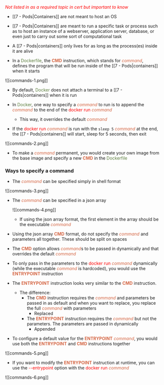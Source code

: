 <i><span style="color:red">Not listed in as a required topic in cert but important to know</span></i>

- [[7 - Pods|Containers]] are not meant to host an OS

- [[7 - Pods|Containers]] are meant to run a specific task or process such as to host an instance of a webserver, application server, database, or even just to carry out some sort of computational task

- A [[7 - Pods|containers]] only lives for as long as the process(es) inside it are alive

- In a <span style="color:#5c7e3e">Dockerfile</span>, the <b><span style="color:#d46644">CMD</span></b> instruction, which stands for <i><span style="color:#d46644">command</span></i>, defines the program that will be run inside of the [[7 - Pods|containers]] when it starts

![[commands-1.png]]

- By default, <span style="color:#5c7e3e">Docker</span> does not attach a terminal to a [[7 - Pods|containers]] when it is run

- In <span style="color:#5c7e3e">Docker</span>, one way to specify a <i><span style="color:#d46644">command</span></i> to run is to append the <i><span style="color:#d46644">command</span></i> to the end of the <span style="color:red">docker run</span> <i><span style="color:#d46644">command</span></i>
	- This way, it overrides the default <i><span style="color:#d46644">command</span></i>

- If the <span style="color:red">docker run</span> <i><span style="color:#d46644">command</span></i> is run with the `sleep 5` <i><span style="color:#d46644">command</span></i> at the end, the [[7 - Pods|containers]] will start, sleep for 5 seconds, then exit

![[commands-2.png]]

- To make a <i><span style="color:#d46644">command</span></i> permanent, you would create your own image from the base image and specify a new <b><span style="color:#d46644">CMD</span></b> in the <span style="color:#5c7e3e">Dockerfile</span>

### Ways to specify a command

- The <i><span style="color:#d46644">command</span></i> can be specified simply in shell format

![[commands-3.png]]

- The <i><span style="color:#d46644">command</span></i> can be specified in a json array

	![[commands-4.png]]
	
	- If using the json array format, the first element in the array should be the executable <i><span style="color:#d46644">command</span></i>

- Using the json array <b><span style="color:#d46644">CMD</span></b> format, do not specify the <i><span style="color:#d46644">command</span></i> and parameters all together. These should be split on spaces

- The <b><span style="color:#d46644">CMD</span></b> option allows <i><span style="color:#d46644">command</span></i>s to be passed in dynamically and that overrides the default <i><span style="color:#d46644">command</span></i>

- To only pass in the parameters to the <span style="color:red">docker run</span> <i><span style="color:#d46644">command</span></i> dynamically (while the executable <i><span style="color:#d46644">command</span></i> is hardcoded), you would use the <b><span style="color:#d46644">ENTRYPOINT</span></b> instruction

- The <b><span style="color:#d46644">ENTRYPOINT</span></b> instruction looks very similar to the <b><span style="color:#d46644">CMD</span></b> instruction.
	- The difference:
		- The <b><span style="color:#d46644">CMD</span></b> instruction requires the <i><span style="color:#d46644">command</span></i> and parameters be passed in as default and when you want to replace, you replace the full <i><span style="color:#d46644">command</span></i> with parameters
			- Replaced
		- The <b><span style="color:#d46644">ENTRYPOINT</span></b> instruction requires the <i><span style="color:#d46644">command</span></i> but not the parameters. The parameters are passed in dynamically
			- Appended

- To configure a default value for the <b><span style="color:#d46644">ENTRYPOINT</span></b> <i><span style="color:#d46644">command</span></i>, you would use both the <b><span style="color:#d46644">ENTRYPOINT</span></b> and <b><span style="color:#d46644">CMD</span></b> instructions together

![[commands-5.png]]

- If you want to modify the <b><span style="color:#d46644">ENTRYPOINT</span></b> instruction at runtime, you can use the <span style="color:red">--entrypoint</span> option with the <span style="color:red">docker run</span> <i><span style="color:#d46644">command</span></i>

![[commands-6.png]]